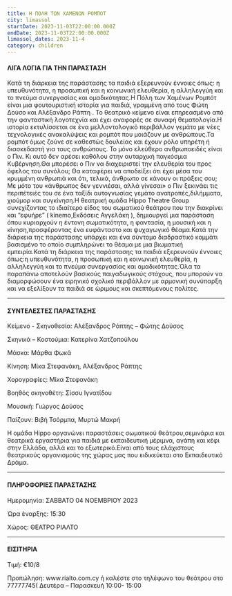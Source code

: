```yaml
---
title: Η ΠΟΛΗ ΤΩΝ ΧΑΜΕΝΩΝ ΡΟΜΠΟΤ
city: limassol
startDate: 2023-11-03T22:00:00.000Z
endDate: 2023-11-03T22:00:00.000Z
limassol_dates: 2023-11-4
category: children
---
```


#### ΛΙΓΑ ΛΟΓΙΑ ΓΙΑ ΤΗΝ ΠΑΡΑΣΤΑΣΗ

Κατά τη διάρκεια της παράστασης τα παιδιά εξερευνούν έννοιες όπως: η υπευθυνότητα, η προσωπική και η κοινωνική ελευθερία, η αλληλεγγύη και το πνεύμα συνεργασίας και ομαδικότητας.Η Πόλη των Χαμένων	Ρομπότ	είναι μια φουτουριστική	ιστορία	για παιδιά, γραμμένη από τους	Φώτη Δούσο και Αλέξανδρο Ράπτη	. Το θεατρικό κείμενο είναι επηρεασμένο από την φανταστική λογοτεχνία και έχει αναφορές σε συναφή θεματολογία.Η ιστορία εκτυλίσσεται σε ένα μελλοντολογικό περιβάλλον γεμάτο με νέες τεχνολογικές ανακαλύψεις και ρομπότ που μοιάζουν με ανθρώπους.Τα ρομπότ όμως ζούνε σε καθεστώς δουλείας και έχουν ρόλο υπηρέτη ή διασκεδαστή	για τους ανθρώπους.	Το μόνο ελεύθερο	ανθρωποειδές είναι ο Πιν. Κι αυτό δεν αρέσει	καθόλου στην	αυταρχική παγκόσμια Κυβέρνηση.Θα μπορέσει ο Πιν να διαχειριστεί την ελευθερία του προς όφελος του συνόλου;	Θα καταφέρει	να αποδείξει	ότι έχει μέσα του κρυμμένη ανθρωπιά και ότι, τελικά, άνθρωπο σε κάνουν οι πράξεις σου;	Με μότο του «άνθρωπος	δεν γεννιέσαι,	αλλά γίνεσαι»	ο Πιν ξεκινάει	τις περιπέτειές	του σε ένα ταξίδι	αυτογνωσίας	γεμάτο	ανατροπές,διλήμματα, χιούμορ και συγκίνηση.Η θεατρική ομάδα Hippo Theatre Group συνεχίζοντας το ιδιαίτερο είδος του σωματικού	θεάτρου	που την διακρίνει	και “εφυήρε”	( kinemo,Εκδόσεις	Αγγελάκη	), δημιουργεί	μια παράσταση	όπου κυριαρχούν	η έντονη	σωματικότητα,	η φαντασία,	η μουσική	και η κίνηση,προσφέροντας ένα ευφάνταστο και ψυχαγωγικό θέαμα.Κατά την διάρκεια	της παράστασης	υπάρχει	και ένα σύντομο διαδραστικό	κομμάτι	βασισμένο	το οποίο	συμπληρώνει	το θέαμα με μια βιωματική εμπειρία.Κατά τη διάρκεια της παράστασης τα παιδιά εξερευνούν έννοιες όπως:η υπευθυνότητα, η προσωπική και η κοινωνική ελευθερία, η αλληλεγγύη και το πνεύμα συνεργασίας και ομαδικότητας.Όλα τα παραπάνω	αποτελούν	βασικούς	παιγαδωγικούς	στόχους,	που μπορούν	να διαμορφώσουν	ένα ειρηνικό	σχολικό	περιβάλλον	με αρμονική	συνύπαρξη	και να εξελίξουν	τα παιδιά	σε ώριμους	και σκεπτόμενους πολίτες.

***

#### ΣΥΝΤΕΛΕΣΤΕΣ ΠΑΡΑΣΤΑΣΗΣ

Κείμενο - Σκηνοθεσία:	Αλέξανδρος Ράπτης – Φώτης Δούσος

Σκηνικά – Κοστούμια:	Κατερίνα Χατζοπούλου

Μάσκα: Μάρθα Φωκά

Κίνηση:	Μίκα Στεφανάκη, Αλέξανδρος Ράπτης

Χορογραφίες:	Μίκα Στεφανάκη

Βοηθός σκηνοθέτη: Σίσσυ Ιγνατίδου

Μουσική:	Γιώργος Δούσος

Παίζουν:	Βιβή Τσόρμπα, Μυρτώ Μακρή

Η ομάδα	Hippo	οργανώνει	παραστάσεις	σωματικού	θεάτρου,σεμινάρια και θεατρικά εργαστήρια για παιδιά με εκπαιδευτική μέριμνα, αγάπη και κέφι στην Ελλάδα, αλλά και το εξωτερικό.Είναι από τους ελάχιστους θεατρικούς οργανισμούς της χώρας μας που ειδικεύεται στο Εκπαιδευτικό Δράμα.

***

#### ΠΛΗΡΟΦΟΡΙΕΣ ΠΑΡΑΣΤΑΣΗΣ

Ημερομηνία: ΣΑΒΒΑΤΟ 04 ΝΟΕΜΒΡΙΟΥ 2023

Ώρα έναρξης: 15:30

Χώρος: ΘΕΑΤΡΟ ΡΙΑΛΤΟ

***

#### ΕΙΣΙΤΗΡΙΑ

Τιμή: €10/8

Προπώληση: www\.rialto.com.cy	ή καλέστε στο τηλέφωνο του θεάτρου στο	77777745( Δευτέρα	– Παρασκευή	10:00- 15:00 
